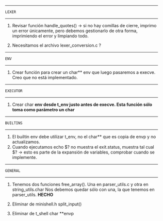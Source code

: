 -------------
	LEXER
-------------

1. Revisar función handle_quotes() -> si no hay comillas de cierre, imprimo un error únicamente,
pero debemos gestionarlo de otra forma, imprimiendo el error y limpiando todo.

2. Necesitamos el archivo lexer_conversion.c ?

-----------
	ENV
-----------

1. Crear función para crear un char** env que luego pasaremos a execve. Creo que no está implementado.

---------------
	EXECUTOR
---------------

1. Crear char **env desde t_env justo antes de execve. Esta función sólo toma como parámetro un char**

---------------
	BUILTINS
---------------

1. El builtin env debe utilizar t_env, no el char** que es copia de envp y no actualizamos.
2. Cuando ejecutamos echo $? no muestra el exit.status, muestra tal cual $? -> esto es parte de la expansión de variables, comprobar cuando se implemente.


---------------
	GENERAL
---------------

1. Tenemos dos funciones free_array(). Una en parser_utils.c y otra en string_utils.char
	Nos debemos quedar sólo con una, la que tenemos en parser_utils. **HECHO**

2. Eliminar de minishell.h split_input()
3. Eliminar de t_shell char	**envp
